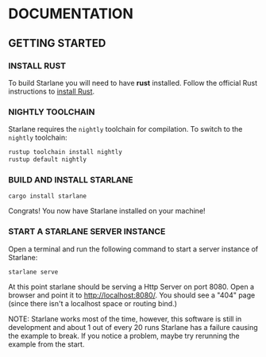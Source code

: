 # DOCUMENTATION

## GETTING STARTED

### INSTALL RUST

To build Starlane you will need to have **rust** installed. Follow the official Rust instructions to [install Rust](https://www.rust-lang.org/tools/install).

### NIGHTLY TOOLCHAIN

Starlane requires the `nightly` toolchain for compilation. To switch to the `nightly` toolchain:

```bash
rustup toolchain install nightly
rustup default nightly
```

### BUILD AND INSTALL STARLANE

```
cargo install starlane
```

Congrats! You now have Starlane installed on your machine!

### START A STARLANE SERVER INSTANCE

Open a terminal and run the following command to start a server instance of Starlane:

```bash
starlane serve
```

At this point starlane should be serving a Http Server on port 8080. Open a browser and point it to [http://localhost:8080/](http://localhost:8080/). You should see a "404" page (since there isn't a localhost space or routing bind.)

NOTE: Starlane works most of the time, however, this software is still in development and about 1 out of every 20 runs Starlane has a failure causing the example to break. If you notice a problem, maybe try rerunning the example from the start.
